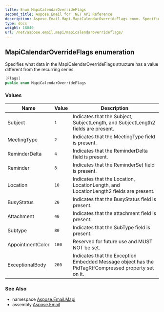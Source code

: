 ```yaml
---
title: Enum MapiCalendarOverrideFlags
second_title: Aspose.Email for .NET API Reference
description: Aspose.Email.Mapi.MapiCalendarOverrideFlags enum. Specifies what data in the MapiCalendarOverrideFlags structure has a value different from the recurring series
type: docs
weight: 18040
url: /net/aspose.email.mapi/mapicalendaroverrideflags/
---
```

## MapiCalendarOverrideFlags enumeration

Specifies what data in the MapiCalendarOverrideFlags structure has a value different from the recurring series.

```csharp
[Flags]
public enum MapiCalendarOverrideFlags
```

### Values

| Name | Value | Description |
| --- | --- | --- |
| Subject | `1` | Indicates that the Subject, SubjectLength, and SubjectLength2 fields are present. |
| MeetingType | `2` | Indicates that the MeetingType field is present. |
| ReminderDelta | `4` | Indicates that the ReminderDelta field is present. |
| Reminder | `8` | Indicates that the ReminderSet field is present. |
| Location | `10` | Indicates that the Location, LocationLength, and LocationLength2 fields are present. |
| BusyStatus | `20` | Indicates that the BusyStatus field is present. |
| Attachment | `40` | Indicates that the attachment field is present. |
| Subtype | `80` | Indicates that the SubType field is present. |
| AppointmentColor | `100` | Reserved for future use and MUST NOT be set. |
| ExceptionalBody | `200` | Indicates that the Exception Embedded Message object has the PidTagRtfCompressed property set on it. |

### See Also

* namespace [Aspose.Email.Mapi](../../aspose.email.mapi/)
* assembly [Aspose.Email](../../)


